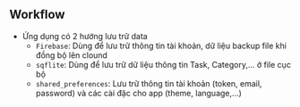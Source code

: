 ## Workflow

- Ứng dụng có 2 hướng lưu trữ data
  - `Firebase`: Dùng để lưu trữ thông tin tài khoản, dữ liệu backup file khi đồng bộ lên clound
  - `sqflite`: Dùng để lưu trữ dữ liệu thông tin Task, Category,... ở file cục bộ
  - `shared_preferences`: Lưu trữ thông tin tài khoản (token, email, password) và các cài đặc cho app (theme, language,...)
